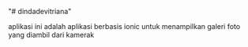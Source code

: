 "# dindadevitriana" 

aplikasi ini adalah aplikasi berbasis ionic untuk menampilkan galeri foto yang diambil dari kamerak
